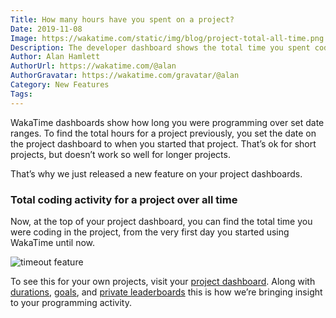 ```yaml
---
Title: How many hours have you spent on a project?
Date: 2019-11-08
Image: https://wakatime.com/static/img/blog/project-total-all-time.png
Description: The developer dashboard shows the total time you spent coding in a project using IDE plugins.
Author: Alan Hamlett
AuthorUrl: https://wakatime.com/@alan
AuthorGravatar: https://wakatime.com/gravatar/@alan
Category: New Features
Tags:
---
```


WakaTime dashboards show how long you were programming over set date ranges.
To find the total hours for a project previously, you set the date on the project dashboard to when you started that project.
That’s ok for short projects, but doesn’t work so well for longer projects.

That’s why we just released a new feature on your project dashboards.

### Total coding activity for a project over all time

Now, at the top of your project dashboard, you can find the total time you were coding in the project, from the very first day you started using WakaTime until now.

<img src="https://wakatime.com/static/img/blog/project-total-all-time.gif" class="img-thumbnail" alt="timeout feature" />

To see this for your own projects, visit your [project dashboard][projects].
Along with [durations][durations post], [goals][sharing goals post], and [private leaderboards][leaderboards post] this is how we’re bringing insight to your programming activity.

[wakatime]: https://wakatime.com
[projects]: https://wakatime.com/projects
[durations post]: https://wakatime.com/blog/37-when-is-time-tracking-too-accurate
[sharing goals post]: https://wakatime.com/blog/31-sharing-your-wakatime-goals
[leaderboards post]: https://wakatime.com/blog/24-private-leaderboards
